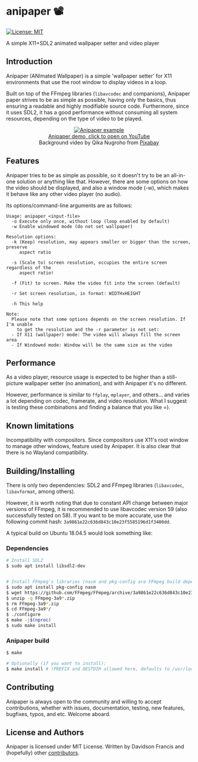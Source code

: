 # anipaper 📽
[![License: MIT](https://img.shields.io/badge/License-MIT-blue.svg)](https://opensource.org/licenses/MIT)

A simple X11+SDL2 animated wallpaper setter and video player

## Introduction
Anipaper (ANImated Wallpaper) is a simple 'wallpaper setter' for X11
environments that use the root window to display videos in a loop.

Built  on top of the FFmpeg libraries (`libavcodec` and companions),
Anipaper paper strives to be as simple as possible, having only the basics,
thus ensuring a readable and highly modifiable source code.  Furthermore,
since it uses SDL2, it has a good performance without consuming all system
resources, depending on the type of video to be played.

<p align="center">
<a href="https://www.youtube.com/watch?v=XtA-Jh8XU_c" target="_blank">
<img align="center" src="https://i.imgur.com/Ye3uPyG.jpg" alt="Anipaper example">
<br>
Anipaper demo, click to open on YouTube
</a></br>
Background video by Qika Nugroho from <a href="https://pixabay.com/videos/lake-sunset-trees-leaves-japan-91562/">Pixabay</a>
</p>

## Features
Anipaper tries to be as simple as possible, so it doesn't try to be an all-in-one
solution or anything like that. However, there are some options on how the video
should be displayed, and also a window mode (-w), which makes it behave like any
other video player (no audio).

Its options/command-line arguments are as follows:
```text
Usage: anipaper <input-file>
  -o Execute only once, without loop (loop enabled by default)
  -w Enable windowed mode (do not set wallpaper)

Resolution options:
  -k (Keep) resolution, may appears smaller or bigger than the screen, preserve
     aspect ratio

  -s (Scale to) screen resolution, occupies the entire screen regardless of the
     aspect ratio!

  -f (Fit) to screen. Make the video fit into the screen (default)

  -r Set screen resolution, in format: WIDTHxHEIGHT

  -h This help

Note:
  Please note that some options depends on the screen resolution. If I'm unable
	to get the resolution and the -r parameter is not set:
  - If X11 (wallpaper) mode: The video will always fill the screen area
  - If Windowed mode: Window will be the same size as the video
```

## Performance
As a video player, resource usage is expected to be higher than a still-picture
wallpaper setter (no animation), and with Anipaper it's no different.

However, performance is similar to `ffplay`, `mplayer`, and others... and varies
a lot depending on codec, framerate, and video resolution. What I suggest is
testing these combinations and finding a balance that you like =).

## Known limitations
Incompatibility with compositors. Since compositors use X11's root window to manage
other windows, feature used by Anipaper. It is also clear that there is no Wayland
compatibility.

## Building/Installing
There is only two dependencies: SDL2 and FFmpeg libraries (`libavcodec`, `libavformat`,
among others).

However, it is worth noting that due to constant API change between major
versions of FFmpeg, it is recommended to use libavcodec version 59 (also successfully
tested on 58). If you want to be more accurate, use the following commit hash:
`3a9861e22c636d843c10e23f5585196d1f3400dd`.

A typical build on Ubuntu 18.04.5 would look something like:

### Dependencies
```bash
# Install SDL2
$ sudo apt install libsdl2-dev


# Install FFmpeg's libraries (nasm and pkg-config are FFmpeg build dependencies):
$ sudo apt install pkg-config nasm
$ wget https://github.com/FFmpeg/FFmpeg/archive/3a9861e22c636d843c10e23f5585196d1f3400dd.zip
$ unzip -q FFmpeg-3a9*.zip
$ rm FFmpeg-3a9*.zip
$ cd FFmpeg-3a9*/
$ ./configure
$ make -j$(nproc)
$ sudo make install
```

### Anipaper build
```bash
$ make

# Optionally (if you want to install):
$ make install # (PREFIX and DESTDIR allowed here, defaults to /usr/local/)
```

## Contributing
Anipaper is always open to the community and willing to accept contributions,
whether with issues, documentation, testing, new features, bugfixes, typos, and
etc. Welcome aboard.

## License and Authors
Anipaper is licensed under MIT License. Written by Davidson Francis and
(hopefully) other
[contributors](https://github.com/Theldus/anipaper/graphs/contributors).
